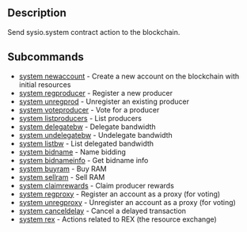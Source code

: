 ## Description

Send sysio.system contract action to the blockchain.

## Subcommands

- [system newaccount](system-newaccount.md) - Create a new account on the blockchain with initial resources
- [system regproducer](system-regproducer.md) - Register a new producer
- [system unregprod](system-unregprod.md) - Unregister an existing producer
- [system voteproducer](system-voteproducer.md) - Vote for a producer
- [system listproducers](system-listproducers.md) - List producers
- [system delegatebw](system-delegatebw.md) - Delegate bandwidth
- [system undelegatebw](system-undelegatebw.md) - Undelegate bandwidth
- [system listbw](system-listbw.md) - List delegated bandwidth
- [system bidname](system-bidname.md) - Name bidding
- [system bidnameinfo](system-bidnameinfo.md) - Get bidname info
- [system buyram](system-buyram.md) - Buy RAM
- [system sellram](system-sellram.md) - Sell RAM
- [system claimrewards](system-claimrewards.md) - Claim producer rewards
- [system regproxy](system-regproxy.md) - Register an account as a proxy (for voting)
- [system unregproxy](system-unregproxy.md) - Unregister an account as a proxy (for voting)
- [system canceldelay](system-canceldelay.md) - Cancel a delayed transaction
 - [system rex](system-rex.md) - Actions related to REX (the resource exchange)
